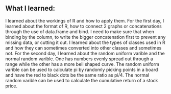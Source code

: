 ## What I learned: 
I learned about the workings of R and how to apply them. For the first day, I learned about the format of R, how to connect 2 graphs or concatenations through the 
use of data.frame and bind. I need to make sure that when binding by the column, to write the bigger concatenation first to prevent any missing data, or cutting it out. I learned 
about the types of classes used in R and how they can sometimes converted into other classes and sometimes not. For the second day, I learned about the random uniform 
varible and the normal random varible. One has numbers evenly spread out through a range while the other has a more bell shaped curve. The random uniform
varible can be used to calculate pi by randomly picking points in a board and have the red to black dots be the same ratio as pi/4. The normal random varible can be used
to calculate the cumulative return of a stock price. 
